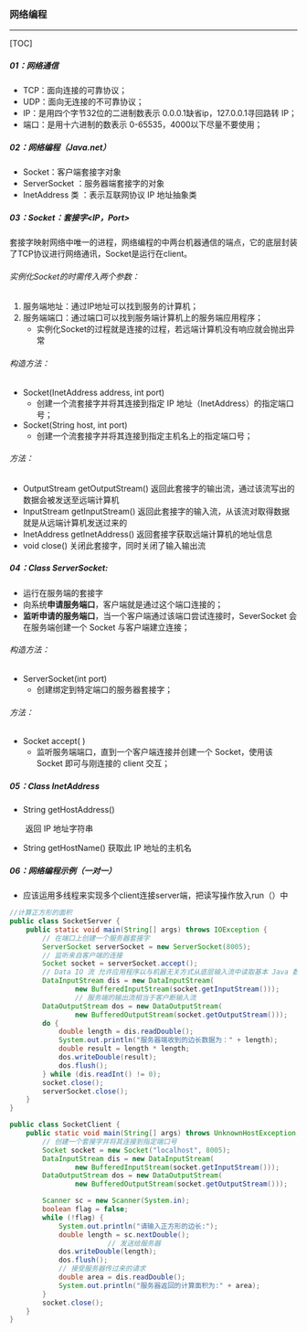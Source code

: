 ### 网络编程

------

[TOC]

##### 01：网络通信

- TCP：面向连接的可靠协议；
- UDP：面向无连接的不可靠协议；
- IP：是用四个字节32位的二进制数表示  0.0.0.1缺省ip，127.0.0.1寻回路转 IP；
- 端口：是用十六进制的数表示  0-65535，4000以下尽量不要使用；

##### 02：网络编程（Java.net）

- Socket：客户端套接字对象
- ServerSocket ：服务器端套接字的对象
- InetAddress 类 ：表示互联网协议 IP 地址抽象类

##### 03：Socket：套接字<IP，Port>

​		套接字映射网络中唯一的进程，网络编程的中两台机器通信的端点，它的底层封装了TCP协议进行网络通讯，Socket是运行在client。

###### 实例化Socket的时需传入两个参数：

1. 服务端地址：通过IP地址可以找到服务的计算机；
2. 服务端端口：通过端口可以找到服务端计算机上的服务端应用程序；
   - 实例化Socket的过程就是连接的过程，若远端计算机没有响应就会抛出异常

######  构造方法：

- Socket(InetAddress address, int port) 
  - 创建一个流套接字并将其连接到指定 IP 地址（InetAddress）的指定端口号；
- Socket(String host, int port)
  - 创建一个流套接字并将其连接到指定主机名上的指定端口号；

###### 方法：

- OutputStream getOutputStream()
      	  返回此套接字的输出流，通过该流写出的数据会被发送至远端计算机
- InputStream getInputStream() 
        	返回此套接字的输入流，从该流对取得数据就是从远端计算机发送过来的
- InetAddress getInetAddress() 
        	 返回套接字获取远端计算机的地址信息
- void close() 
        	 关闭此套接字，同时关闭了输入输出流

##### 04：Class ServerSocket:

- 运行在服务端的套接字
- 向系统**申请服务端口**，客户端就是通过这个端口连接的；
- **监听申请的服务端口**，当一个客户端通过该端口尝试连接时，SeverSocket 会在服务端创建一个 Socket 与客户端建立连接；

###### 构造方法：

- ServerSocket(int port) 
    - 创建绑定到特定端口的服务器套接字；

###### 方法：

- Socket accept( ) 
    - 监听服务端端口，直到一个客户端连接并创建一个 Socket，使用该 Socket 即可与刚连接的 client 交互；

##### 05：Class  InetAddress 


- String getHostAddress() 

  ​		返回 IP 地址字符串

- String getHostName() 
          获取此 IP 地址的主机名

##### 06：网络编程示例（一对一）

- 应该运用多线程来实现多个client连接server端，把读写操作放入run（）中

```java
//计算正方形的面积
public class SocketServer {
    public static void main(String[] args) throws IOException {
        // 在端口上创建一个服务器套接字
        ServerSocket serverSocket = new ServerSocket(8005);
        // 监听来自客户端的连接
        Socket socket = serverSocket.accept();
        // Data IO 流 允许应用程序以与机器无关方式从底层输入流中读取基本 Java 数据类型
        DataInputStream dis = new DataInputStream(
                new BufferedInputStream(socket.getInputStream()));
				// 服务端的输出流相当于客户断输入流
        DataOutputStream dos = new DataOutputStream(
                new BufferedOutputStream(socket.getOutputStream()));
        do {
            double length = dis.readDouble();
            System.out.println("服务器端收到的边长数据为：" + length);
            double result = length * length;
            dos.writeDouble(result);
            dos.flush();
        } while (dis.readInt() != 0);
        socket.close();
        serverSocket.close();
    }
}

public class SocketClient {
    public static void main(String[] args) throws UnknownHostException, IOException {
        // 创建一个套接字并将其连接到指定端口号
        Socket socket = new Socket("localhost", 8005);
        DataInputStream dis = new DataInputStream(
                new BufferedInputStream(socket.getInputStream()));
        DataOutputStream dos = new DataOutputStream(
                new BufferedOutputStream(socket.getOutputStream()));

        Scanner sc = new Scanner(System.in);
        boolean flag = false;
        while (!flag) {
            System.out.println("请输入正方形的边长:");
            double length = sc.nextDouble();
						// 发送给服务器
            dos.writeDouble(length);
            dos.flush();
          	// 接受服务器传过来的请求
            double area = dis.readDouble();
            System.out.println("服务器返回的计算面积为:" + area);
        }
        socket.close();
    }
}
```